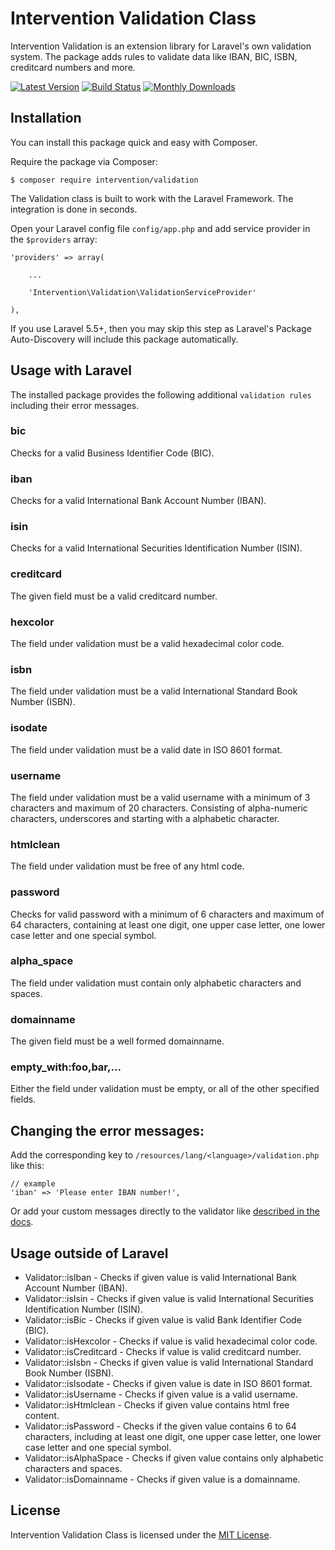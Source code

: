 # Intervention Validation Class

Intervention Validation is an extension library for Laravel's own validation system. The package adds rules to validate data like IBAN, BIC, ISBN, creditcard numbers and more.

[![Latest Version](https://img.shields.io/packagist/v/intervention/validation.svg)](https://packagist.org/packages/intervention/validation)
[![Build Status](https://travis-ci.org/Intervention/validation.png?branch=master)](https://travis-ci.org/Intervention/validation)
[![Monthly Downloads](https://img.shields.io/packagist/dm/intervention/validation.svg)](https://packagist.org/packages/intervention/validation/stats)

## Installation

You can install this package quick and easy with Composer.

Require the package via Composer:

    $ composer require intervention/validation

The Validation class is built to work with the Laravel Framework. The integration is done in seconds.

Open your Laravel config file `config/app.php` and add service provider in the `$providers` array:
    
    'providers' => array(

        ...

        'Intervention\Validation\ValidationServiceProvider'

    ),

If you use Laravel 5.5+, then you may skip this step as Laravel's Package Auto-Discovery will include this package automatically.

## Usage with Laravel

The installed package provides the following additional `validation rules` including their error messages.

### bic

Checks for a valid Business Identifier Code (BIC).

### iban

Checks for a valid International Bank Account Number (IBAN).

### isin

Checks for a valid International Securities Identification Number (ISIN).

### creditcard

The given field must be a valid creditcard number.

### hexcolor

The field under validation must be a valid hexadecimal color code.

### isbn

The field under validation must be a valid International Standard Book Number (ISBN).

### isodate

The field under validation must be a valid date in ISO 8601 format.

### username

The field under validation must be a valid username with a minimum of 3 characters and maximum of 20 characters. Consisting of alpha-numeric characters, underscores and starting with a alphabetic character. 

### htmlclean

The field under validation must be free of any html code.

### password

Checks for valid password with a minimum of 6 characters and maximum of 64 characters, containing at least one digit, one upper case letter, one lower case letter and one special symbol.

### alpha_space

The field under validation must contain only alphabetic characters and spaces.

### domainname

The given field must be a well formed domainname.

### empty_with:foo,bar,...

Either the field under validation must be empty, or all of the other specified fields.

## Changing the error messages:

Add the corresponding key to `/resources/lang/<language>/validation.php` like this:

```
// example
'iban' => 'Please enter IBAN number!',
```

Or add your custom messages directly to the validator like [described in the docs](http://laravel.com/docs/5.1/validation#custom-error-messages).

## Usage outside of Laravel

* Validator::isIban - Checks if given value is valid International Bank Account Number (IBAN).
* Validator::isIsin - Checks if given value is valid International Securities Identification Number (ISIN).
* Validator::isBic - Checks if given value is valid Bank Identifier Code (BIC).
* Validator::isHexcolor - Checks if value is valid hexadecimal color code.
* Validator::isCreditcard - Checks if value is valid creditcard number.
* Validator::isIsbn - Checks if given value is valid International Standard Book Number (ISBN).
* Validator::isIsodate - Checks if given value is date in ISO 8601 format.
* Validator::isUsername - Checks if given value is a valid username.
* Validator::isHtmlclean - Checks if given value contains html free content.
* Validator::isPassword - Checks if the given value contains 6 to 64 characters, including at least one digit, one upper case letter, one lower case letter and one special symbol.
* Validator::isAlphaSpace - Checks if given value contains only alphabetic characters and spaces.
* Validator::isDomainname - Checks if given value is a domainname.

## License

Intervention Validation Class is licensed under the [MIT License](http://opensource.org/licenses/MIT).
